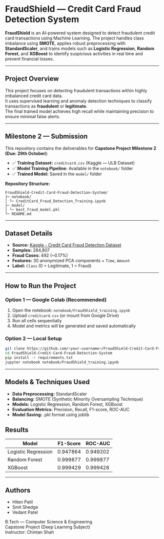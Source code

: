 # FraudShield — Credit Card Fraud Detection System

**FraudShield** is an AI-powered system designed to detect fraudulent credit card transactions using Machine Learning. The project handles class imbalance using **SMOTE**, applies robust preprocessing with **StandardScaler**, and trains models such as **Logistic Regression**, **Random Forest**, and **XGBoost** to identify suspicious activities in real time and prevent financial losses.

---

## Project Overview
This project focuses on detecting fraudulent transactions within highly imbalanced credit card data.  
It uses supervised learning and anomaly detection techniques to classify transactions as **fraudulent** or **legitimate**.  
The final trained model achieves high recall while maintaining precision to ensure minimal false alerts.

---

## Milestone 2 — Submission
This repository contains the deliverables for **Capstone Project Milestone 2 (Due: 29th October)**:

- ✅ **Training Dataset:** `creditcard.csv` (Kaggle — ULB Dataset)
- ✅ **Model Training Pipeline:** Available in the `notebook/` folder  
- ✅ **Trained Model:** Saved in the `model/` folder  

**Repository Structure:**

```
FraudShield-Credit-Card-Fraud-Detection-System/
├─ notebook/
│ └─ CreditCard_Fraud_Detection_Training.ipynb
├─ model/
│ └─ best_fraud_model.pkl
└─ README.md
```

---

## Dataset Details
- **Source:** [Kaggle - Credit Card Fraud Detection Dataset](https://www.kaggle.com/datasets/mlg-ulb/creditcardfraud)  
- **Samples:** 284,807  
- **Fraud Cases:** 492 (~0.17%)  
- **Features:** 30 anonymized PCA components + `Time`, `Amount`  
- **Label:** `Class` (0 = Legitimate, 1 = Fraud)

---

## How to Run the Project

### Option 1 — Google Colab (Recommended)
1. Open the notebook: `notebook/FraudShield_training.ipynb`
2. Upload `creditcard.csv` (or mount from Google Drive)
3. Run all cells sequentially  
4. Model and metrics will be generated and saved automatically

### Option 2 — Local Setup
```bash
git clone https://github.com/<your-username>/FraudShield-Credit-Card-Fraud-Detection-System.git
cd FraudShield-Credit-Card-Fraud-Detection-System
pip install -r requirements.txt
jupyter notebook notebook/FraudShield_training.ipynb
```

---

## Models & Techniques Used

- **Data Preprocessing:** StandardScaler
- **Balancing:** SMOTE (Synthetic Minority Oversampling Technique)
- **Models:** Logistic Regression, Random Forest, XGBoost
- **Evaluation Metrics:** Precision, Recall, F1-score, ROC-AUC
- **Model Saving:** .pkl format using joblib

## Results

| Model             | F1-Score | ROC-AUC |
|-------------------|----------|---------|
| Logistic Regression | 0.947864    | 0.949202   |
| Random Forest     | 0.999877    | 0.999877   |
| XGBoost           | 0.999429    | 0.999428   |


---

## Authors
- Hiten Patil  
- Smit Shedge  
- Vedant Patel  

B.Tech — Computer Science & Engineering  
Capstone Project (Deep Learning Subject)  
Instructor: Chintan Shah

